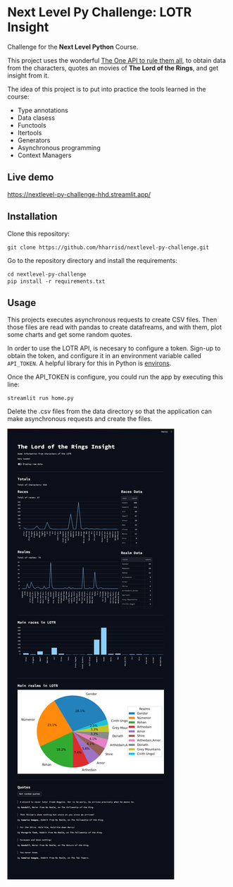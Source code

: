 # Next Level Py Challenge: LOTR Insight

Challenge for the **Next Level Python** Course.

This project uses the wonderful [The One API to rule them all](https://the-one-api.dev/), to obtain data from the
characters, quotes an movies of **The Lord of the Rings**, and get insight from it.

The idea of this project is to put into practice the tools learned in the course:

- Type annotations
- Data clasess
- Functools
- Itertools
- Generators
- Asynchronous programming
- Context Managers

## Live demo
https://nextlevel-py-challenge-hhd.streamlit.app/

## Installation

Clone this repository:

```shell
git clone https://github.com/hharrisd/nextlevel-py-challenge.git
```

Go to the repository directory and install the requirements:

```shell
cd nextlevel-py-challenge
pip install -r requirements.txt
```

## Usage

This projects executes asynchronous requests to create CSV files. Then those files are read with pandas to create
datafreams, and with them, plot some charts and get some random quotes.

In order to use the LOTR API, is necesary to configure a token. Sign-up to obtain the token, and configure it in an
environment variable called ```API_TOKEN```. A helpful library for this in Python
is [environs](https://pypi.org/project/environs/).

Once the API_TOKEN is configure, you could run the app by executing this line:

```shell
streamlit run home.py
```

Delete the .csv files from the data directory so that the application can make asynchronous requests and create the
files.

![img.png](img.png)